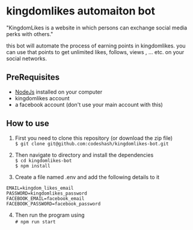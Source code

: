 # kingdomlikes automaiton bot

"KingdomLikes is a website in which persons can exchange social media perks with others."

this bot will automate the process of earning points in kingdomlikes. you can use that points
to get unlimited likes, follows, views , ... etc. on your social networks.

## PreRequisites
* [NodeJs](https://nodejs.org/en/) installed on your computer
* kingdomlikes account
* a facebook account (don't use your main account with this)

## How to use

1. First you need to clone this repository (or download the zip file)  
`$ git clone git@github.com:codeshash/kingdomlikes-bot.git`

2. Then navigate to directory and  install the dependencies  
`$ cd kingdomlikes-bot`  
`$ npm install`

3. Create a file named .env and add the following details to it
```
EMAIL=kingdom_likes_email  
PASSWORD=kingdomlikes_password  
FACEBOOK_EMAIL=facebook_email  
FACEBOOK_PASSWORD=facebook_password
``` 
 
 4. Then run the program using  
 `# npm run start`
